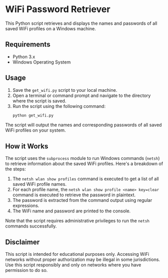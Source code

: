 # WiFi Password Retriever

This Python script retrieves and displays the names and passwords of all saved WiFi profiles on a Windows machine.

## Requirements

- Python 3.x
- Windows Operating System

## Usage

1. Save the `get_wifi.py` script to your local machine.
2. Open a terminal or command prompt and navigate to the directory where the script is saved.
3. Run the script using the following command:
   ```bash
   python get_wifi.py
   ```
The script will output the names and corresponding passwords of all saved WiFi profiles on your system.

## How it Works

The script uses the `subprocess` module to run Windows commands (`netsh`) to retrieve information about the saved WiFi profiles. Here's a breakdown of the steps:

1. The `netsh wlan show profiles` command is executed to get a list of all saved WiFi profile names.
2. For each profile name, the `netsh wlan show profile <name> key=clear` command is executed to retrieve the password in plaintext.
3. The password is extracted from the command output using regular expressions.
4. The WiFi name and password are printed to the console.

Note that the script requires administrative privileges to run the `netsh` commands successfully.

## Disclaimer

This script is intended for educational purposes only. Accessing WiFi networks without proper authorization may be illegal in some jurisdictions. Use this script responsibly and only on networks where you have permission to do so.

   
